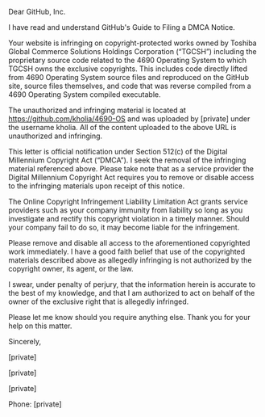 
Dear GitHub, Inc.  

 

 

I have read and understand GitHub's Guide to Filing a DMCA Notice.  

 

Your website is infringing on copyright-protected works owned by Toshiba Global Commerce Solutions Holdings Corporation (“TGCSH”) including the proprietary source code related to the 4690 Operating System to which TGCSH owns the exclusive copyrights. This includes code directly lifted from 4690 Operating System source files and reproduced on the GitHub site, source files themselves, and code that was reverse compiled from a 4690 Operating System compiled executable.

 

The unauthorized and infringing material is located at https://github.com/kholia/4690-OS and was uploaded by [private] under the username kholia. All of the content uploaded to the above URL is unauthorized and infringing.

 

This letter is official notification under Section 512(c) of the Digital Millennium Copyright Act (“DMCA”). I seek the removal of the infringing material referenced above. Please take note that as a service provider the Digital Millennium Copyright Act requires you to remove or disable access to the infringing materials upon receipt of this notice.

 

The Online Copyright Infringement Liability Limitation Act grants service providers such as your company immunity from liability so long as you investigate and rectify this copyright violation in a timely manner. Should your company fail to do so, it may become liable for the infringement.

 

Please remove and disable all access to the aforementioned copyrighted work immediately. I have a good faith belief that use of the copyrighted materials described above as allegedly infringing is not authorized by the copyright owner, its agent, or the law.  

 

I swear, under penalty of perjury, that the information herein is accurate to the best of my knowledge, and that I am authorized to act on behalf of the owner of the exclusive right that is allegedly infringed.  

 

Please let me know should you require anything else. Thank you for your help on this matter.    

 

Sincerely,  

 

[private]  

[private]  

[private]  

Phone: [private]  
